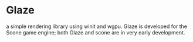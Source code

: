 # Glaze

a simple rendering library using winit and wgpu.
Glaze is developed for the Scone game engine; both Glaze and scone are in very early development.